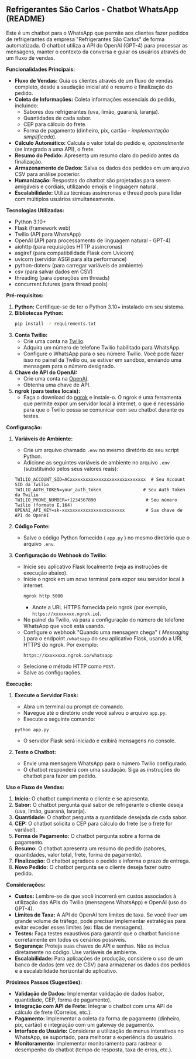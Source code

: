 ## Refrigerantes São Carlos - Chatbot WhatsApp (README)

Este é um chatbot para o WhatsApp que permite aos clientes fazer pedidos de refrigerantes da empresa "Refrigerantes São Carlos" de forma automatizada. O chatbot utiliza a API do OpenAI (GPT-4) para processar as mensagens, manter o contexto da conversa e guiar os usuários através de um fluxo de vendas.

**Funcionalidades Principais:**

*   **Fluxo de Vendas:**  Guia os clientes através de um fluxo de vendas completo, desde a saudação inicial até o resumo e finalização do pedido.
*   **Coleta de Informações:** Coleta informações essenciais do pedido, incluindo:
    *   Sabores dos refrigerantes (uva, limão, guaraná, laranja).
    *   Quantidades de cada sabor.
    *   CEP para cálculo do frete.
    *   Forma de pagamento (dinheiro, pix, cartão - *implementação simplificada*).
*   **Cálculo Automático:** Calcula o valor total do pedido e, *opcionalmente* (se integrado a uma API), o frete.
*   **Resumo do Pedido:** Apresenta um resumo claro do pedido antes da finalização.
*   **Armazenamento de Dados:** Salva os dados dos pedidos em um arquivo CSV para análise posterior.
*   **Humanização:** Respostas do chatbot são projetadas para serem amigáveis e cordiais, utilizando emojis e linguagem natural.
*   **Escalabilidade:** Utiliza técnicas assíncronas e thread pools para lidar com múltiplos usuários simultaneamente.

**Tecnologias Utilizadas:**

*   Python 3.10+
*   Flask (framework web)
*   Twilio (API para WhatsApp)
*   OpenAI (API para processamento de linguagem natural - GPT-4)
*   aiohttp (para requisições HTTP assíncronas)
*   asgiref (para compatibilidade Flask com Uvicorn)
*   uvicorn (servidor ASGI para alta performance)
*   python-dotenv (para carregar variáveis de ambiente)
*   csv (para salvar dados em CSV)
*   threading (para operações em threads)
*   concurrent.futures (para thread pools)

**Pré-requisitos:**

1.  **Python:** Certifique-se de ter o Python 3.10+ instalado em seu sistema.
2.  **Bibliotecas Python:**
    ```bash
    pip install -r requirements.txt
    ```
3.  **Conta Twilio:**
    *   Crie uma conta na [Twilio](https://www.twilio.com/).
    *   Adquira um número de telefone Twilio habilitado para WhatsApp.
    *   Configure o WhatsApp para o seu número Twilio.  Você pode fazer isso no painel da Twilio ou, se estiver em sandbox, enviando uma mensagem para o número designado.
4.  **Chave de API do OpenAI:**
    *   Crie uma conta na [OpenAI](https://openai.com/).
    *   Obtenha uma chave de API.
5.  **ngrok (para testes locais):**
    *   Faça o download do [ngrok](https://ngrok.com/) e instale-o.  O ngrok é uma ferramenta que permite expor um servidor local à internet, o que é necessário para que o Twilio possa se comunicar com seu chatbot durante os testes.

**Configuração:**

1.  **Variáveis de Ambiente:**
    *   Crie um arquivo chamado `.env` no mesmo diretório do seu script Python.
    *   Adicione as seguintes variáveis de ambiente no arquivo `.env` (substituindo pelos seus valores reais):

    ```
    TWILIO_ACCOUNT_SID=ACxxxxxxxxxxxxxxxxxxxxxxxxxxxxx  # Seu Account SID da Twilio
    TWILIO_AUTH_TOKEN=your_auth_token                # Seu Auth Token da Twilio
    TWILIO_PHONE_NUMBER=+1234567890                   # Seu número Twilio (formato E.164)
    OPENAI_API_KEY=sk-xxxxxxxxxxxxxxxxxxxxxxxx        # Sua chave de API do OpenAI
    ```

2.  **Código Fonte:**
    *   Salve o código Python fornecido ( `app.py` ) no mesmo diretório que o arquivo `.env`.

3.  **Configuração do Webhook do Twilio:**
    *   Inicie seu aplicativo Flask localmente (veja as instruções de execução abaixo).
    *   Inicie o ngrok em um novo terminal para expor seu servidor local à internet:
        ```bash
        ngrok http 5000
        ```
        *   Anote a URL HTTPS fornecida pelo ngrok (por exemplo, `https://xxxxxxxx.ngrok.io`).
    *   No painel da Twilio, vá para a configuração do número de telefone WhatsApp que você está usando.
    *   Configure o webhook "Quando uma mensagem chega" ( *Messaging* ) para o endpoint `/whatsapp` do seu aplicativo Flask, usando a URL HTTPS do ngrok.  Por exemplo:
        ```
        https://xxxxxxxx.ngrok.io/whatsapp
        ```
    *   Selecione o método HTTP como `POST`.
    *   Salve as configurações.

**Execução:**

1.  **Execute o Servidor Flask:**
    *   Abra um terminal ou prompt de comando.
    *   Navegue até o diretório onde você salvou o arquivo `app.py`.
    *   Execute o seguinte comando:

    ```bash
    python app.py
    ```

    *   O servidor Flask será iniciado e exibirá mensagens no console.

2.  **Teste o Chatbot:**
    *   Envie uma mensagem WhatsApp para o número Twilio configurado.
    *   O chatbot responderá com uma saudação.  Siga as instruções do chatbot para fazer um pedido.

**Uso e Fluxo de Vendas:**

1.  **Início:** O chatbot cumprimenta o cliente e se apresenta.
2.  **Sabor:**  O chatbot pergunta qual sabor de refrigerante o cliente deseja (uva, limão, guaraná, laranja).
3.  **Quantidade:** O chatbot pergunta a quantidade desejada de cada sabor.
4.  **CEP:** O chatbot solicita o CEP para cálculo do frete (se o frete for variável).
5.  **Forma de Pagamento:** O chatbot pergunta sobre a forma de pagamento.
6.  **Resumo:** O chatbot apresenta um resumo do pedido (sabores, quantidades, valor total, frete, forma de pagamento).
7.  **Finalização:** O chatbot agradece o pedido e informa o prazo de entrega.
8.  **Novo Pedido:** O chatbot pergunta se o cliente deseja fazer outro pedido.

**Considerações:**

*   **Custos:** Lembre-se de que você incorrerá em custos associados à utilização das APIs do Twilio (mensagens WhatsApp) e OpenAI (uso do GPT-4).
*   **Limites de Taxa:** A API do OpenAI tem limites de taxa.  Se você tiver um grande volume de tráfego, pode precisar implementar estratégias para evitar exceder esses limites (ex: filas de mensagens).
*   **Testes:** Faça testes exaustivos para garantir que o chatbot funcione corretamente em todos os cenários possíveis.
*   **Segurança:** Proteja suas chaves de API e senhas. Não as inclua diretamente no código. Use variáveis de ambiente.
*   **Escalabilidade:** Para aplicações de produção, considere o uso de um banco de dados (em vez de CSV) para armazenar os dados dos pedidos e a escalabilidade horizontal do aplicativo.

**Próximos Passos (Sugestões):**

*   **Validação de Dados:** Implementar validação de dados (sabor, quantidade, CEP, forma de pagamento).
*   **Integração com API de Frete:** Integrar o chatbot com uma API de cálculo de frete (Correios, etc.).
*   **Pagamento:** Implementar a coleta da forma de pagamento (dinheiro, pix, cartão) e integração com um gateway de pagamento.
*   **Interface do Usuário:** Considerar a utilização de menus interativos no WhatsApp, se suportado, para melhorar a experiência do usuário.
*   **Monitoramento:** Implementar monitoramento para rastrear o desempenho do chatbot (tempo de resposta, taxa de erros, etc.).

